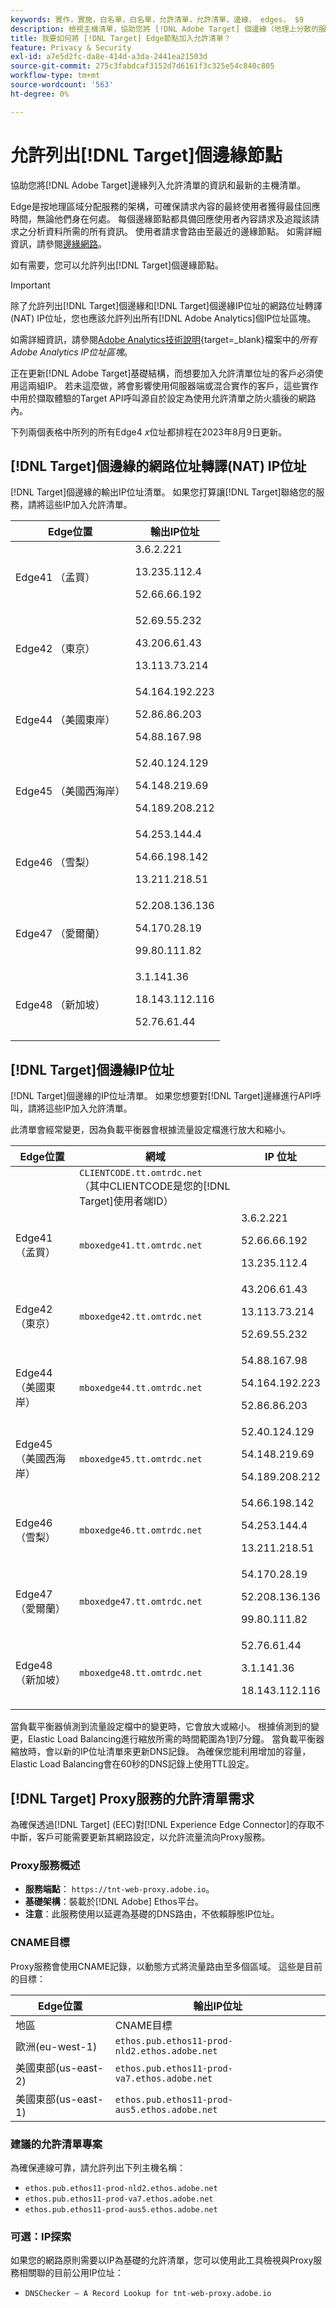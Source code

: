 ```yaml
---
keywords: 實作，實施，白名單，白名單，允許清單，允許清單，邊緣， edges， $9
description: 檢視主機清單，協助您將 [!DNL Adobe Target] 個邊緣（地理上分散的服務節點，可確保使用者的最佳回應時間）列入允許清單。
title: 我要如何將 [!DNL Target] Edge節點加入允許清單？
feature: Privacy & Security
exl-id: a7e5d2fc-da8e-414d-a3da-2441ea21503d
source-git-commit: 275c3fabdcaf3152d7d6161f3c325e54c840c805
workflow-type: tm+mt
source-wordcount: '563'
ht-degree: 0%

---
```


# 允許列出[!DNL Target]個邊緣節點

協助您將[!DNL Adobe Target]邊緣列入允許清單的資訊和最新的主機清單。

Edge是按地理區域分配服務的架構，可確保請求內容的最終使用者獲得最佳回應時間，無論他們身在何處。 每個邊緣節點都具備回應使用者內容請求及追蹤該請求之分析資料所需的所有資訊。 使用者請求會路由至最近的邊緣節點。 如需詳細資訊，請參閱[邊緣網路](https://experienceleague.adobe.com/docs/target/using/introduction/how-target-works.html#concept_0AE2ED8E9DE64288A8B30FCBF1040934)。

如有需要，您可以允許列出[!DNL Target]個邊緣節點。

>[!IMPORTANT]
>
>除了允許列出[!DNL Target]個邊緣和[!DNL Target]個邊緣IP位址的網路位址轉譯(NAT) IP位址，您也應該允許列出所有[!DNL Adobe Analytics]個IP位址區塊。
>
>如需詳細資訊，請參閱[Adobe Analytics技術說明](https://experienceleague.adobe.com/docs/analytics/technotes/ip-addresses.html?lang=en#all-adobe-analytics-ip-address-blocks){target=_blank}檔案中的&#x200B;*所有Adobe Analytics IP位址區塊*。
>
>正在更新[!DNL Adobe Target]基礎結構，而想要加入允許清單位址的客戶必須使用這兩組IP。 若未這麼做，將會影響使用伺服器端或混合實作的客戶，這些實作中用於擷取體驗的Target API呼叫源自於設定為使用允許清單之防火牆後的網路內。
>
>下列兩個表格中所列的所有Edge4 *x*&#x200B;位址都排程在2023年8月9日更新。

## [!DNL Target]個邊緣的網路位址轉譯(NAT) IP位址

[!DNL Target]個邊緣的輸出IP位址清單。 如果您打算讓[!DNL Target]聯絡您的服務，請將這些IP加入允許清單。

| Edge位置 | 輸出IP位址 |
| --- | --- |
| Edge41 （孟買） | 3.6.2.221<P>13.235.112.4 <P>52.66.66.192 |
| Edge42 （東京） | 52.69.55.232<P>43.206.61.43 <P>13.113.73.214 |
| Edge44 （美國東岸） | 54.164.192.223<P>52.86.86.203 <P>54.88.167.98 |
| Edge45 （美國西海岸） | 52.40.124.129<P>54.148.219.69 <P>54.189.208.212 |
| Edge46 （雪梨） | 54.253.144.4<P>54.66.198.142 <P>13.211.218.51 |
| Edge47 （愛爾蘭） | 52.208.136.136<P>54.170.28.19 <P>99.80.111.82 |
| Edge48 （新加坡） | 3.1.141.36<P>18.143.112.116 <P>52.76.61.44 |

## [!DNL Target]個邊緣IP位址

[!DNL Target]個邊緣的IP位址清單。 如果您想要對[!DNL Target]邊緣進行API呼叫，請將這些IP加入允許清單。

此清單會經常變更，因為負載平衡器會根據流量設定檔進行放大和縮小。

| Edge位置 | 網域 | IP 位址 |
| --- | --- | --- |
|  | `CLIENTCODE.tt.omtrdc.net`<br /> （其中CLIENTCODE是您的[!DNL Target]使用者端ID） |  |
| Edge41 （孟買） | `mboxedge41.tt.omtrdc.net` | 3.6.2.221<P>52.66.66.192<P>13.235.112.4 |
| Edge42 （東京） | `mboxedge42.tt.omtrdc.net` | 43.206.61.43<P>13.113.73.214<P>52.69.55.232 |
| Edge44 （美國東岸） | `mboxedge44.tt.omtrdc.net` | 54.88.167.98<P>54.164.192.223<P>52.86.86.203 |
| Edge45 （美國西海岸） | `mboxedge45.tt.omtrdc.net` | 52.40.124.129<P>54.148.219.69<P>54.189.208.212 |
| Edge46 （雪梨） | `mboxedge46.tt.omtrdc.net` | 54.66.198.142<P>54.253.144.4<P>13.211.218.51 |
| Edge47 （愛爾蘭） | `mboxedge47.tt.omtrdc.net` | 54.170.28.19<P>52.208.136.136<P>99.80.111.82 |
| Edge48 （新加坡） | `mboxedge48.tt.omtrdc.net` | 52.76.61.44<P>3.1.141.36<P>18.143.112.116 |

當負載平衡器偵測到流量設定檔中的變更時，它會放大或縮小。 根據偵測到的變更，Elastic Load Balancing進行縮放所需的時間範圍為1到7分鐘。 當負載平衡器縮放時，會以新的IP位址清單來更新DNS記錄。 為確保您能利用增加的容量，Elastic Load Balancing會在60秒的DNS記錄上使用TTL設定。

## [!DNL Target] Proxy服務的允許清單需求

為確保透過[!DNL Target] (EEC)對[!DNL Experience Edge Connector]的存取不中斷，客戶可能需要更新其網路設定，以允許流量流向Proxy服務。

### Proxy服務概述

* **服務端點**： `https://tnt-web-proxy.adobe.io`。
* **基礎架構**：裝載於[!DNL Adobe] Ethos平台。
* **注意**：此服務使用以延遲為基礎的DNS路由，不依賴靜態IP位址。

### CNAME目標

Proxy服務會使用CNAME記錄，以動態方式將流量路由至多個區域。 這些是目前的目標：

| Edge位置 | 輸出IP位址 |
| --- | --- |
| 地區 | CNAME目標 |
| 歐洲(eu-west-1) | `ethos.pub.ethos11-prod-nld2.ethos.adobe.net` |
| 美國東部(us-east-2) | `ethos.pub.ethos11-prod-va7.ethos.adobe.net` |
| 美國東部(us-east-1) | `ethos.pub.ethos11-prod-aus5.ethos.adobe.net` |

### 建議的允許清單專案

為確保連線可靠，請允許列出下列主機名稱：

* `ethos.pub.ethos11-prod-nld2.ethos.adobe.net`
* `ethos.pub.ethos11-prod-va7.ethos.adobe.net`
* `ethos.pub.ethos11-prod-aus5.ethos.adobe.net`

### 可選：IP探索

如果您的網路原則需要以IP為基礎的允許清單，您可以使用此工具檢視與Proxy服務相關聯的目前公用IP位址：

* `DNSChecker – A Record Lookup for tnt-web-proxy.adobe.io`
